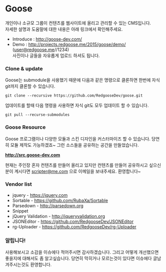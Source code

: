 Goose
=====

개인이나 소규모 그룹이 컨텐츠를 웹사이트에 올리고 관리할 수 있는 CMS입니다.  
자세한 설명과 도움말에 대한 내용은 아래 링크에서 확인해주세요.

* Introduce : http://goose-dev.com/
* Demo : http://projects.redgoose.me/2015/goose/demo/ (user@redgoose.me//1234)  
사진이나 글들을 자유롭게 업로드 하셔도 됩니다.


### Clone & update

Goose는 submodule을 사용했기 때문에 다음과 같은 명령으로 클론하면 한번에 자식 git까지 클론할 수 있습니다.

```
git clone --recursive https://github.com/RedgooseDev/goose.git
```

업데이트를 할때 다음 명령을 사용하면 자식 git도 모두 업데이트 할 수 있습니다.
```
git pull --recurse-submodules
```


### Goose Resource
Goose 프로그램이나 다양한 모듈과 스킨 디자인을 커스터마이즈 할 수 있습니다. 당연히 모듈 제작도 가능하겠죠~ 그런 소스들을 공유하는 공간을 만들었습니다.

__http://src.goose-dev.com__

현재는 주인장 혼자 컨텐츠를 만들어 올리고 있지만 컨텐츠를 만들어 공유하시고 싶으신분이 계시다면 scripter@me.com 으로 이메일을 보내주세요. 환영합니다~


### Vendor list

* jquery - https://jquery.com
* Sortable - https://github.com/RubaXa/Sortable
* Parsedown - http://parsedown.org
* Snippet
* jQuery Validation - http://jqueryvalidation.org
* JSONEditor - https://github.com/RedgooseDev/JSONEditor
* rg-Uploader - https://github.com/RedgooseDev/rg-Uploader


### 알립니다!
사용해보시고 소감을 이슈에다 적어주시면 감사하겠습니다. 그리고 어떻게 개선했으면 좋을지에 대해서도 좀 알고싶습니다.
당연히 막히거나 모르는것이 있다면 이슈에다 글남겨주시는것도 환영합니다.
